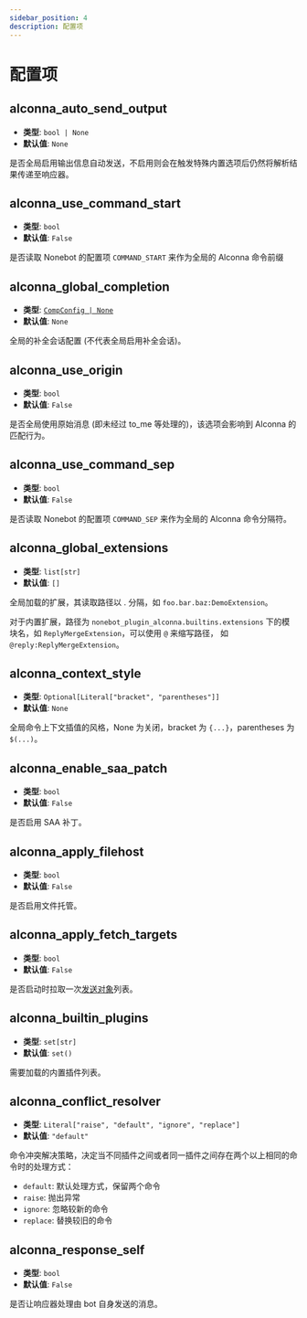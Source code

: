 ```yaml
---
sidebar_position: 4
description: 配置项
---
```


# 配置项

## alconna_auto_send_output

- **类型**: `bool | None`
- **默认值**: `None`

是否全局启用输出信息自动发送，不启用则会在触发特殊内置选项后仍然将解析结果传递至响应器。

## alconna_use_command_start

- **类型**: `bool`
- **默认值**: `False`

是否读取 Nonebot 的配置项 `COMMAND_START` 来作为全局的 Alconna 命令前缀

## alconna_global_completion

- **类型**: [`CompConfig | None`](./matcher.mdx#补全会话)
- **默认值**: `None`

全局的补全会话配置 (不代表全局启用补全会话)。

## alconna_use_origin

- **类型**: `bool`
- **默认值**: `False`

是否全局使用原始消息 (即未经过 to_me 等处理的)，该选项会影响到 Alconna 的匹配行为。

## alconna_use_command_sep

- **类型**: `bool`
- **默认值**: `False`

是否读取 Nonebot 的配置项 `COMMAND_SEP` 来作为全局的 Alconna 命令分隔符。

## alconna_global_extensions

- **类型**: `list[str]`
- **默认值**: `[]`

全局加载的扩展，其读取路径以 . 分隔，如 `foo.bar.baz:DemoExtension`。

对于内置扩展，路径为 `nonebot_plugin_alconna.builtins.extensions` 下的模块名，如 `ReplyMergeExtension`，可以使用 `@` 来缩写路径，
如 `@reply:ReplyMergeExtension`。

## alconna_context_style

- **类型**: `Optional[Literal["bracket", "parentheses"]]`
- **默认值**: `None`

全局命令上下文插值的风格，None 为关闭，bracket 为 `{...}`，parentheses 为 `$(...)`。

## alconna_enable_saa_patch

- **类型**: `bool`
- **默认值**: `False`

是否启用 SAA 补丁。

## alconna_apply_filehost

- **类型**: `bool`
- **默认值**: `False`

是否启用文件托管。

## alconna_apply_fetch_targets

- **类型**: `bool`
- **默认值**: `False`

是否启动时拉取一次[发送对象](./uniseg/utils.mdx#发送对象)列表。

## alconna_builtin_plugins

- **类型**: `set[str]`
- **默认值**: `set()`

需要加载的内置插件列表。

## alconna_conflict_resolver

- **类型**: `Literal["raise", "default", "ignore", "replace"]`
- **默认值**: `"default"`

命令冲突解决策略，决定当不同插件之间或者同一插件之间存在两个以上相同的命令时的处理方式：

- `default`: 默认处理方式，保留两个命令
- `raise`: 抛出异常
- `ignore`: 忽略较新的命令
- `replace`: 替换较旧的命令

## alconna_response_self

- **类型**: `bool`
- **默认值**: `False`

是否让响应器处理由 bot 自身发送的消息。
